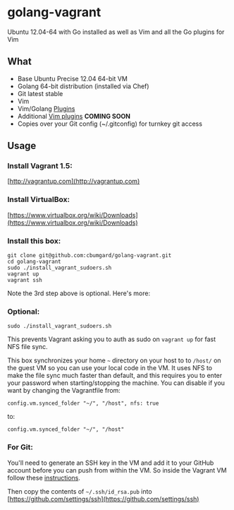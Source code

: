 # golang-vagrant

Ubuntu 12.04-64 with Go installed as well as Vim and all the Go plugins for Vim

## What

* Base Ubuntu Precise 12.04 64-bit VM
* Golang 64-bit distribution (installed via Chef)
* Git latest stable
* Vim
* Vim/Golang [Plugins](http://tip.golang.org/misc/vim/readme.txt)
* Additional [Vim plugins](http://0value.com/my-Go-centric-Vim-setup) __COMING SOON__
* Copies over your Git config (~/.gitconfig) for turnkey git access

## Usage

### Install Vagrant 1.5:
[http://vagrantup.com](http://vagrantup.com)

### Install VirtualBox:
[https://www.virtualbox.org/wiki/Downloads](https://www.virtualbox.org/wiki/Downloads)

### Install this box:

```
git clone git@github.com:cbumgard/golang-vagrant.git
cd golang-vagrant
sudo ./install_vagrant_sudoers.sh
vagrant up
vagrant ssh
```

Note the 3rd step above is optional. Here's more:

### Optional:

```sudo ./install_vagrant_sudoers.sh```

This prevents Vagrant asking you to auth as sudo on ```vagrant up``` for fast NFS file sync.

This box synchronizes your home ```~``` directory on your host to to ```/host/``` on the guest VM so you can use your local code in the VM. It uses NFS to make the file sync much faster than default, and this requires you to enter your password when starting/stopping the machine. You can disable if you want by changing the Vagrantfile from:

```config.vm.synced_folder "~/", "/host", nfs: true```

to:

```config.vm.synced_folder "~/", "/host"```

### For Git:

You'll need to generate an SSH key in the VM and add it to your GitHub account before you can push from within the VM. So inside the Vagrant VM follow these [instructions](https://help.github.com/articles/generating-ssh-keys).

Then copy the contents of ```~/.ssh/id_rsa.pub``` into [https://github.com/settings/ssh](https://github.com/settings/ssh)